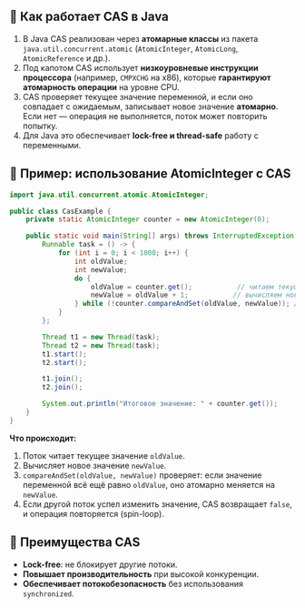 ## 🔹 Как работает CAS в Java
1. В Java CAS реализован через **атомарные классы** из пакета `java.util.concurrent.atomic` (`AtomicInteger`, `AtomicLong`, `AtomicReference` и др.).
2. Под капотом CAS использует **низкоуровневые инструкции процессора** (например, `CMPXCHG` на x86), которые **гарантируют атомарность операции** на уровне CPU.
3. CAS проверяет текущее значение переменной, и если оно совпадает с ожидаемым, записывает новое значение **атомарно**. Если нет — операция не выполняется, поток может повторить попытку.
4. Для Java это обеспечивает **lock-free и thread-safe** работу с переменными.
## 🔹 Пример: использование AtomicInteger с CAS

```java
import java.util.concurrent.atomic.AtomicInteger;

public class CasExample {
    private static AtomicInteger counter = new AtomicInteger(0);

    public static void main(String[] args) throws InterruptedException {
        Runnable task = () -> {
            for (int i = 0; i < 1000; i++) {
                int oldValue;
                int newValue;
                do {
                    oldValue = counter.get();           // читаем текущее значение
                    newValue = oldValue + 1;           // вычисляем новое значение
                } while (!counter.compareAndSet(oldValue, newValue)); // пытаемся установить новое значение
            }
        };

        Thread t1 = new Thread(task);
        Thread t2 = new Thread(task);
        t1.start();
        t2.start();

        t1.join();
        t2.join();

        System.out.println("Итоговое значение: " + counter.get());
    }
}
```
**Что происходит:**
1. Поток читает текущее значение `oldValue`.
2. Вычисляет новое значение `newValue`.
3. `compareAndSet(oldValue, newValue)` проверяет: если значение переменной всё ещё равно `oldValue`, оно атомарно меняется на `newValue`.
4. Если другой поток успел изменить значение, CAS возвращает `false`, и операция повторяется (spin-loop).
## 🔹 Преимущества CAS
- **Lock-free**: не блокирует другие потоки.
- **Повышает производительность** при высокой конкуренции.
- **Обеспечивает потокобезопасность** без использования `synchronized`.
 